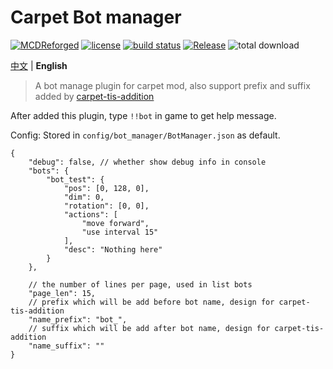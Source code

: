# Carpet Bot manager

[![MCDReforged](https://img.shields.io/badge/dynamic/json?label=MCDReforged&query=dependencies.mcdreforged&url=https%3A%2F%2Fraw.githubusercontent.com%2FFAS-Server%2FCarpetBotManager%2Fmaster%2Fmcdreforged.plugin.json&style=plastic)](https://github.com/Fallen-Breath/MCDReforged)
[![license](https://img.shields.io/github/license/FAS-Server/CarpetBotManager)](https://github.com/FAS-Server/CarpetBotManager/blob/main/LICENSE)
[![build status](https://img.shields.io/github/actions/workflow/status/FAS-Server/CarpetBotManager/ci.yml?branch=main&label=build&style=plastic)](https://github.com/FAS-Server/CarpetBotManager/actions)
[![Release](https://img.shields.io/github/v/release/FAS-Server/CarpetBotManager?style=plastic)](https://github.com/FAS-Server/CarpetBotManager/releases/latest)
![total download](https://img.shields.io/github/downloads/FAS-Server/CarpetBotManager/total?label=total%20download&style=plastic)

[中文](README.md) | **English**

> A bot manage plugin for carpet mod, also support prefix and suffix added by [carpet-tis-addition](https://github.com/TISUnion/Carpet-TIS-Addition)

After added this plugin, type `!!bot` in game to get help message.

Config: Stored in `config/bot_manager/BotManager.json` as default.
```json5
{
    "debug": false, // whether show debug info in console
    "bots": {
        "bot_test": {
            "pos": [0, 128, 0],
            "dim": 0,
            "rotation": [0, 0],
            "actions": [
                "move forward",
                "use interval 15"
            ],
            "desc": "Nothing here"
        }
    },
  
    // the number of lines per page, used in list bots
    "page_len": 15,
    // prefix which will be add before bot name, design for carpet-tis-addition
    "name_prefix": "bot_",
    // suffix which will be add after bot name, design for carpet-tis-addition
    "name_suffix": ""
}
```